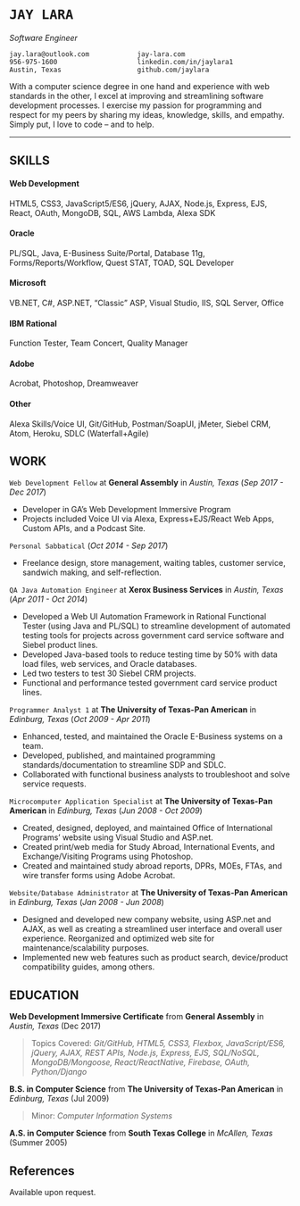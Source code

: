 # `JAY LARA`
_Software Engineer_

    jay.lara@outlook.com            jay-lara.com
    956-975-1600                    linkedin.com/in/jaylara1
    Austin, Texas                   github.com/jaylara

With a computer science degree in one hand and experience with web standards in the other, I excel at improving and streamlining software development processes. I exercise my passion for programming and respect for my peers by sharing my ideas, knowledge, skills, and empathy. Simply put, I love to code – and to help.

---

## SKILLS
#### Web Development
HTML5, CSS3, JavaScript5/ES6, jQuery, AJAX, Node.js, Express, EJS, React, OAuth, MongoDB, SQL, AWS Lambda, Alexa SDK
#### Oracle
PL/SQL, Java, E-Business Suite/Portal, Database 11g, Forms/Reports/Workflow, Quest STAT, TOAD, SQL Developer 	
#### Microsoft
VB.NET, C#, ASP.NET, “Classic” ASP, Visual Studio, IIS, SQL Server, Office
#### IBM Rational
Function Tester, Team Concert, Quality Manager
#### Adobe
Acrobat, Photoshop, Dreamweaver
#### Other
Alexa Skills/Voice UI, Git/GitHub, Postman/SoapUI, jMeter, Siebel CRM, Atom, Heroku, SDLC (Waterfall+Agile)


## WORK
`Web Development Fellow` at **General Assembly** in *Austin, Texas* (*Sep 2017 - Dec 2017*)
- Developer in GA’s Web Development Immersive Program
- Projects included Voice UI via Alexa, Express+EJS/React Web Apps, Custom APIs, and a Podcast Site.

`Personal Sabbatical` (*Oct 2014 - Sep 2017*)
- Freelance design, store management, waiting tables, customer service, sandwich making, and self-reflection.

`QA Java Automation Engineer` at **Xerox Business Services** in *Austin, Texas* (*Apr 2011 - Oct 2014*)
- Developed a Web UI Automation Framework in Rational Functional Tester (using Java and PL/SQL) to streamline development of automated testing tools for projects across government card service software and Siebel product lines.
- Developed Java-based tools to reduce testing time by 50% with data load files, web services, and Oracle databases.
- Led two testers to test 30 Siebel CRM projects.
- Functional and performance tested government card service product lines.

`Programmer Analyst 1` at **The University of Texas-Pan American** in *Edinburg, Texas* (*Oct 2009 - Apr 2011*)
- Enhanced, tested, and maintained the Oracle E-Business systems on a team.
- Developed, published, and maintained programming standards/documentation to streamline SDP and SDLC.
- Collaborated with functional business analysts to troubleshoot and solve service requests.

`Microcomputer Application Specialist` at **The University of Texas-Pan American** in *Edinburg, Texas* (*Jun 2008 - Oct 2009*)
- Created, designed, deployed, and maintained Office of International Programs’ website using Visual Studio and ASP.net.
- Created print/web media for Study Abroad, International Events, and Exchange/Visiting Programs using Photoshop.
- Created and maintained study abroad reports, DPRs, MOEs, FTAs, and wire transfer forms using Adobe Acrobat.

`Website/Database Administrator` at **The University of Texas-Pan American** in *Edinburg, Texas* (*Jan 2008 - Jun 2008*)
- Designed and developed new company website, using ASP.net and AJAX, as well as creating a streamlined user interface and overall user experience.  Reorganized and optimized web site for maintenance/scalability purposes.
- Implemented new web features such as product search, device/product compatibility guides, among others.


## EDUCATION
**Web Development Immersive Certificate** from **General Assembly** in *Austin, Texas* (Dec 2017)

> Topics Covered: _Git/GitHub, HTML5, CSS3, Flexbox, JavaScript/ES6, jQuery, AJAX, REST APIs, Node.js, Express, EJS, SQL/NoSQL, MongoDB/Mongoose, React/ReactNative, Firebase, OAuth, Python/Django_

**B.S. in Computer Science** from **The University of Texas-Pan American** in *Edinburg, Texas* (Jul 2009)

> Minor: _Computer Information Systems_

**A.S. in Computer Science** from **South Texas College** in *McAllen, Texas* (Summer 2005)


## References
Available upon request.
